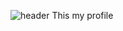 ![header](https://capsule-render.vercel.app/api?type=waving&color=0000FF&height=300&section=header&text=WELCOME%20render&fontSize=90)
This my profile
